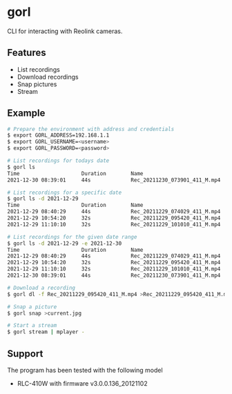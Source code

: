 # gorl

CLI for interacting with Reolink cameras.

## Features

* List recordings
* Download recordings
* Snap pictures
* Stream

## Example

```sh
# Prepare the environment with address and credentials
$ export GORL_ADDRESS=192.168.1.1
$ export GORL_USERNAME=<username>
$ export GORL_PASSWORD=<password>

# List recordings for todays date
$ gorl ls
Time                    Duration        Name
2021-12-30 08:39:01     44s             Rec_20211230_073901_411_M.mp4

# List recordings for a specific date
$ gorl ls -d 2021-12-29
Time                    Duration        Name
2021-12-29 08:40:29     44s             Rec_20211229_074029_411_M.mp4
2021-12-29 10:54:20     32s             Rec_20211229_095420_411_M.mp4
2021-12-29 11:10:10     32s             Rec_20211229_101010_411_M.mp4

# List recordings for the given date range
$ gorl ls -d 2021-12-29 -e 2021-12-30
Time                    Duration        Name
2021-12-29 08:40:29     44s             Rec_20211229_074029_411_M.mp4
2021-12-29 10:54:20     32s             Rec_20211229_095420_411_M.mp4
2021-12-29 11:10:10     32s             Rec_20211229_101010_411_M.mp4
2021-12-30 08:39:01     44s             Rec_20211230_073901_411_M.mp4

# Download a recording
$ gorl dl -f Rec_20211229_095420_411_M.mp4 >Rec_20211229_095420_411_M.mp4

# Snap a picture
$ gorl snap >current.jpg

# Start a stream
$ gorl stream | mplayer -
```

## Support

The program has been tested with the following model

* RLC-410W with firmware v3.0.0.136_20121102
